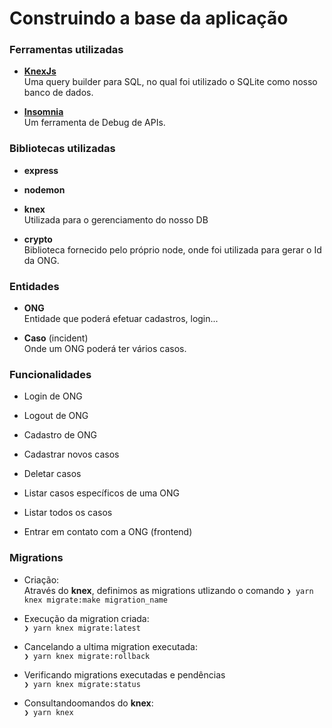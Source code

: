 
# Construindo a base da aplicação

### Ferramentas utilizadas

* **[KnexJs](http://knexjs.org/)**  
  Uma query builder para SQL, no qual foi utilizado o SQLite como nosso banco de dados.

* **[Insomnia](https://insomnia.rest/)**  
  Um ferramenta de Debug de APIs.

### Bibliotecas utilizadas

* **express**

* **nodemon**

* **knex**  
  Utilizada para o gerenciamento do nosso DB

* **crypto**  
  Biblioteca fornecido pelo próprio node, onde foi utilizada para gerar o Id da ONG.

### Entidades

* **ONG**  
  Entidade que poderá efetuar cadastros, login...

* **Caso** (incident)  
  Onde um ONG poderá ter vários casos.

### Funcionalidades

* Login de ONG

* Logout de ONG

* Cadastro de ONG

* Cadastrar novos casos

* Deletar casos

* Listar casos específicos de uma ONG

* Listar todos os casos

* Entrar em contato com a ONG (frontend)

### Migrations

* Criação:  
Através do **knex**, definimos as migrations utlizando o comando `❯ yarn knex migrate:make migration_name`

* Execução da migration criada:  
  `❯ yarn knex migrate:latest`

* Cancelando a ultima migration executada:  
  `❯ yarn knex migrate:rollback`

* Verificando migrations executadas e pendências  
  `❯ yarn knex migrate:status`

* Consultandoomandos do **knex**:  
  `❯ yarn knex`
